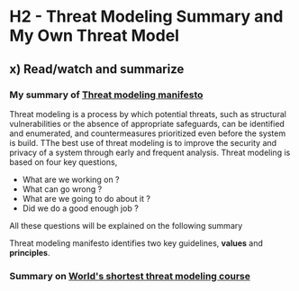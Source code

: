 # H2 - Threat Modeling Summary and My Own Threat Model

## x) Read/watch and summarize

### My summary of [Threat modeling manifesto](https://www.threatmodelingmanifesto.org/)

Threat modeling is a process by which potential threats, such as structural vulnerabilities or the absence of appropriate safeguards, can be identified and enumerated, and countermeasures prioritized even before the system is build. TThe best use of threat modeling is to improve the security and privacy of a system through early and frequent analysis. Threat modeling is based on four key questions,
* What are we working on ?
* What can go wrong ?
* What are we going to do about it ?
* Did we do a good enough job ?

All these questions will be explained on the following summary

Threat modeling manifesto identifies two key guidelines, **values** and **principles**.

### Summary on [World's shortest threat modeling course](https://www.youtube.com/playlist?list=PLCVhBqLDKoOOZqKt74QI4pbDUnXSQo0nf)

